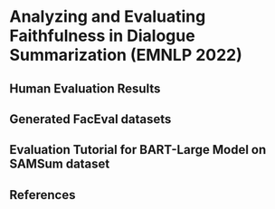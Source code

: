 # Analyzing and Evaluating Faithfulness in Dialogue Summarization (EMNLP 2022)

## Human Evaluation Results

## Generated FacEval datasets



## Evaluation Tutorial for BART-Large Model on SAMSum dataset

## References